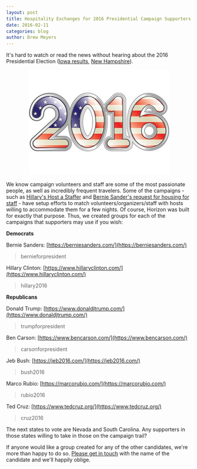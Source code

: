 ```yaml
---
layout: post
title: Hospitality Exchanges for 2016 Presidential Campaign Supporters and Staff
date: 2016-02-11
categories: blog
author: Drew Meyers
---
```

It's hard to watch or read the news without hearing about the 2016 Presidential Election ([Iowa results](https://www.washingtonpost.com/2016-election-results/iowa/), [New Hampshire](https://www.washingtonpost.com/2016-election-results/new-hampshire/)).

<p align="center"><img src="/assets/blog-2016-election.jpg"></p>

We know campaign volunteers and staff are some of the most passionate people, as well as incredibly frequent travelers. Some of the campaigns - such as [Hillary's Host a Staffer](https://www.hillaryclinton.com/volunteer/supporter-housing/) and [Bernie Sander's request for housing for staff](https://go.berniesanders.com/page/s/iowa-housing) - have setup efforts to match volunteers/organizers/staff with hosts willing to accommodate them for a few nights. Of course, Horizon was built for exactly that purpose. Thus, we created groups for each of the campaigns that supporters may use if you wish:

<strong>Democrats</strong>

Bernie Sanders: [https://berniesanders.com/](https://berniesanders.com/)

> bernieforpresident

Hillary Clinton: [https://www.hillaryclinton.com/](https://www.hillaryclinton.com/)

> hillary2016

<strong>Republicans</strong>

Donald Trump: [https://www.donaldjtrump.com/](https://www.donaldjtrump.com/)

> trumpforpresident

Ben Carson: [https://www.bencarson.com/](https://www.bencarson.com/)

> carsonforpresident

Jeb Bush: [https://jeb2016.com/](https://jeb2016.com/)

> bush2016

Marco Rubio: [https://marcorubio.com/](https://marcorubio.com/)

> rubio2016

Ted Cruz: [https://www.tedcruz.org/](https://www.tedcruz.org/)

> cruz2016

The next states to vote are Nevada and South Carolina. Any supporters in those states willing to take in those on the campaign trail?

If anyone would like a group created for any of the other candidates, we're more than happy to do so. [Please get in touch](mailto:info@horizonapp.co) with the name of the candidate and we'll happily oblige. 

